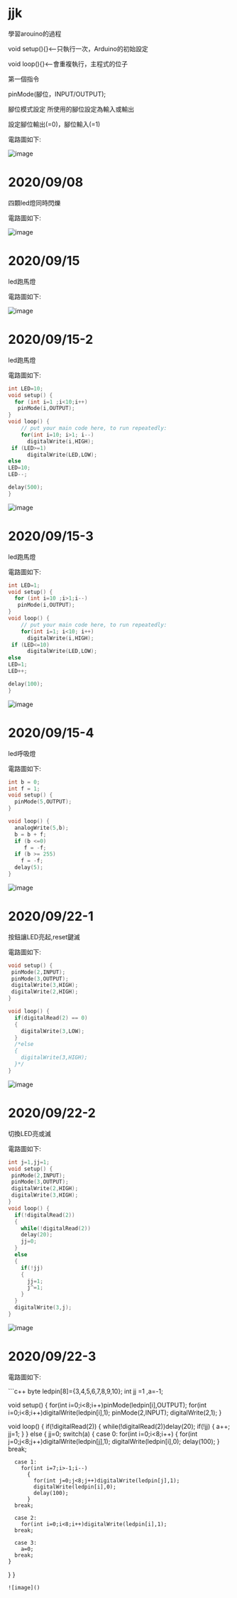 # jjk
學習arouino的過程</p>
void setup(){}<--只執行一次，Arduino的初始設定 </p>
void loop(){}<--會重複執行，主程式的位子</p>
第一個指令</p>
pinMode(腳位，INPUT/OUTPUT);</p>
腳位模式設定 所使用的腳位設定為輸入或輸出</p>
設定腳位輸出(=0)，腳位輸入(=1)</p>
電路圖如下:</p>
![image](https://github.com/linjiab/jjk/blob/master/F63F541F-FA07-4F6B-992B-57657E60A8B5.jpeg)</p>
# 2020/09/08
四顆led燈同時閃爍 </p>
電路圖如下:</p>
![image](https://github.com/linjiab/jjk/blob/master/3C43C5C3-F08F-446A-87BA-AA9F76CF39A6.jpeg)</p>
# 2020/09/15
led跑馬燈 </p>
電路圖如下:</p>
![image](https://github.com/linjiab/jjk/blob/master/4C09AA91-E8FF-4E6C-A11C-27CAA004FFC7.jpeg)</p>
# 2020/09/15-2
led跑馬燈 </p>
電路圖如下:</p>
```c++
int LED=10;
void setup() {
  for (int i=1 ;i<10;i++)
   pinMode(i,OUTPUT); 
}
void loop() {
    // put your main code here, to run repeatedly: 
    for(int i=10; i>1; i--)
      digitalWrite(i,HIGH);
 if (LED>=1)
      digitalWrite(LED,LOW);
else
LED=10;
LED--;

delay(500);
}
```
![image](https://github.com/linjiab/jjk/blob/master/9DE3D0C7-FE75-4980-B5A8-2969A3BC5F92.jpeg)
# 2020/09/15-3
led跑馬燈 </p>
電路圖如下:</p>
```c++
int LED=1;
void setup() {
  for (int i=10 ;i>1;i--)
   pinMode(i,OUTPUT); 
}
void loop() {
    // put your main code here, to run repeatedly: 
    for(int i=1; i<10; i++)
      digitalWrite(i,HIGH);
 if (LED<=10)
      digitalWrite(LED,LOW);
else
LED=1;
LED++;

delay(100);
}
```
![image](https://github.com/linjiab/jjk/blob/master/5032EBAB-025A-4E30-8196-7A6F6AF086A8.jpeg)
# 2020/09/15-4
led呼吸燈 </p>
電路圖如下:</p>
```c++
int b = 0;
int f = 1;
void setup() {
  pinMode(5,OUTPUT);
}

void loop() {
  analogWrite(5,b);
  b = b + f;
  if (b <=0)
     f = -f;
  if (b >= 255)
    f = -f;
  delay(5);
}
```
![image](https://github.com/linjiab/jjk/blob/master/24535E85-6D40-43D5-B7CB-A48F70015902.jpeg)
# 2020/09/22-1
按鈕讓LED亮起,reset鍵滅 </p>
電路圖如下:</p>
```c++
void setup() {
 pinMode(2,INPUT);
 pinMode(3,OUTPUT);
 digitalWrite(3,HIGH);
 digitalWrite(2,HIGH);
}

void loop() {
  if(digitalRead(2) == 0)
  {
    digitalWrite(3,LOW);
  }
  /*else 
  {
    digitalWrite(3,HIGH);
  }*/
}
```
![image](https://github.com/linjiab/jjk/blob/master/B0ADCEE6-61AF-4D8F-BB1C-1E06DF3E76D4.jpeg)
# 2020/09/22-2
切換LED亮或滅 </p>
電路圖如下:</p>
```c++
int j=1,jj=1;
void setup() {
 pinMode(2,INPUT);
 pinMode(3,OUTPUT);
 digitalWrite(2,HIGH);
 digitalWrite(3,HIGH);
}
void loop() {
  if(!digitalRead(2))
  {
    while(!digitalRead(2))
    delay(20);
    jj=0;
  }
  else
  {
    if(!jj)
    {
      jj=1;
      j^=1;
    }
  }
  digitalWrite(3,j);
}
```
![image](https://github.com/linjiab/jjk/blob/master/B0ADCEE6-61AF-4D8F-BB1C-1E06DF3E76D4.jpeg)
# 2020/09/22-3
</p>
電路圖如下:</p>
```c++
byte ledpin[8]={3,4,5,6,7,8,9,10};
int jj =1 ,a=-1;

void setup()
{
  for(int i=0;i<8;i++)pinMode(ledpin[i],OUTPUT);
  for(int i=0;i<8;i++)digitalWrite(ledpin[i],1);
  pinMode(2,INPUT);
  digitalWrite(2,1);
}

void loop() 
{
  if(!digitalRead(2))
  {
    while(!digitalRead(2))delay(20);
    if(!jj)
    {
      a++;
      jj=1;
    }
  }
  else
  {
    jj=0;
    switch(a)
    {
      case 0:
        for(int i=0;i<8;i++)
        {
          for(int j=0;j<8;j++)digitalWrite(ledpin[j],1);
          digitalWrite(ledpin[i],0);
          delay(100);
        }
      break;
       
      case 1:
        for(int i=7;i>-1;i--)
          {
            for(int j=0;j<8;j++)digitalWrite(ledpin[j],1);
            digitalWrite(ledpin[i],0);
            delay(100);
          }
      break;
        
      case 2:
        for(int i=0;i<8;i++)digitalWrite(ledpin[i],1);
      break;
       
      case 3:
        a=0;
      break;
    }
  }
}
```
![image]()
